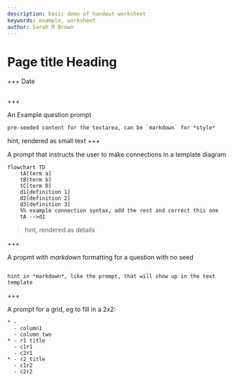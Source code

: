 ```yaml
---
description: basic demo of handout worksheet
keywords: example, worksheet
author: Sarah M Brown
---
```

# Page title Heading 

+++
Date

```date
```

+++

An Example question prompt

```open
pre-seeded content for the textarea, can be `markdown` for *style*
```

hint, rendered as small text
+++

A prompt that instructs the user to make connections in a template diagram

```mermaid
flowchart TD
    tA[term a]
    tB[term b]
    tC[term D]
    d1[definition 1]
    d2[definition 2]
    d3[definition 3]
    %% example connection syntax, add the rest and correct this one
    tA -->d1
```

> hint, rendered as details 

+++ 

A propmt *with markdown* formatting for a question with no seed

```open
```

`hint in *markdown*, like the prompt, that will show up in the text template`

+++

A prompt for a grid, eg to fill in a 2x2:

```grid
* - 
  - column1
  - column two
* - r1 title
  - c1r1
  - c2r1
* - r2 title
  - c1r2
  - c2r2
```